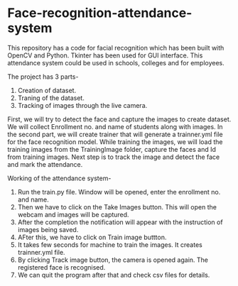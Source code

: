 # Face-recognition-attendance-system

This repository has a code for facial recognition which has been built with OpenCV and Python. Tkinter has been used for GUI interface. This attendance system could be used in schools, colleges and for employees. 

The project has 3 parts-
1. Creation of dataset.
2. Traning of the dataset.
3. Tracking of images through the live camera.

First, we will try to detect the face and capture the images to create dataset. We will collect Enrollment no. and name of students along with images. In the second part, we will create trainer that will generate a trainner.yml file for the face recognition model. While training the images, we will load the training images from the TrainingImage folder, capture the faces and Id from training images. Next step is to track the image and detect the face and mark the attendance.

Working of the attendance system- 

1. Run the train.py file. Window will be opened, enter the enrollment no. and name. 
2. Then we have to click on the Take Images button. This will open the webcam and images will be captured.
3. After the completion the notification will appear with the instruction of images being saved.
4. AFter this, we have to click on Train image buttton.
5. It takes few seconds for machine to train the images. It creates trainner.yml file.
6. By clicking Track image button, the camera is opened again. The registered face is recognised.
7. We can quit the program after that and check csv files for details.
